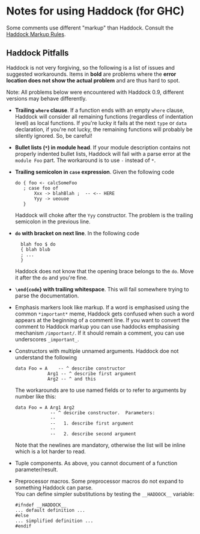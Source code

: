 # Notes for using Haddock (for GHC)


Some comments use different "markup" than Haddock.  Consult the [Haddock Markup Rules](http://www.haskell.org/haddock/doc/html/ch03s08.html).

## Haddock Pitfalls


Haddock is not very forgiving, so the following is a list of issues and suggested workarounds.  Items in **bold** are problems where the **error location does not show the actual problem** and are thus hard to spot.  


Note: All problems below were encountered with Haddock 0.9, different versions may behave differently.

- **Trailing `where` clause**.  If a function ends with an empty `where` clause, Haddock will consider all remaining functions (regardless of indentation level) as local functions.  If you're lucky it fails at the next `type` or `data` declaration, if you're not lucky, the remaining functions will probably be silently ignored.  So, be careful!

- **Bullet lists (`*`) in module head**.  If your module description contains not properly indented bullet lists, Haddock will fail with a parse error at the `module Foo` part.  The workaround is to use `-` instead of `*`.

- **Trailing semicolon in `case` expression**.  Given the following code

  ```wiki
  do { foo <- calcSomeFoo
     ; case foo of
         Xxx -> blahBlah ;  -- <-- HERE
         Yyy -> ueouoe
     }
  ```

  Haddock will choke after the `Yyy` constructor.  The problem is the trailing semicolon in the previous line.

- **`do` with bracket on next line**.  In the following code

  ```wiki
    blah foo $ do
    { blah blub
    ; ...
    }
  ```

  Haddock does not know that the opening brace belongs to the `do`.  Move it after the `do` and you're fine.

- **`\end{code`} with trailing whitespace**.  This will fail somewhere trying to parse the documentation.

- Emphasis markers look like markup.  If a word is emphasised using the common `*important*` meme, Haddock gets confused when such a word appears at the beginning of a comment line.  If you want to convert the comment to Haddock markup you can use haddocks emphasising mechanism `/important/`.  If it should remain a comment, you can use underscores `_important_`.

- Constructors with multiple unnamed arguments.  Haddock doe not understand the following

  ```wiki
  data Foo = A    -- ^ describe constructor
              Arg1 -- ^ describe first argument
              Arg2 -- ^ and this
  ```

  The workarounds are to use named fields or to refer to arguments by number like this:

  ```wiki
  data Foo = A Arg1 Arg2
               -- ^ describe constructor.  Parameters:
               --
               --   1. describe first argument
               --
               --   2. describe second argument
  ```

  Note that the newlines are mandatory, otherwise the list will be inline which is a lot harder to read.

- Tuple components.  As above, you cannot document of a function parameter/result.

- Preprocessor macros.  Some preprocessor macros do not expand to something Haddock can parse.  
  You can define simpler substitutions by testing the `__HADDOCK__` variable:

  ```wiki
  #ifndef __HADDOCK__
  ... default definition ...
  #else
  ... simplified definition ...
  #endif
  ```